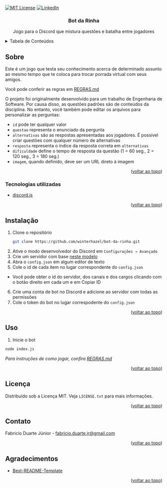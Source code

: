 <div id="top"></div>

[![MIT License][license-shield]][license-url]
[![LinkedIn][linkedin-shield]][linkedin-url]



<!-- PROJECT LOGO -->
<div align="center">

<h3 align="center">Bot da Rinha</h3>

  <p align="center">
    Jogo para o Discord que mistura questões e batalha entre jogadores
    <br />
  </p>
</div>



<!-- TABLE OF CONTENTS -->
<details>
  <summary>Tabela de Conteúdos</summary>
  <ol>
    <li>
      <a href="#sobre">Sobre</a>
      <ul>
        <li><a href="#tecnologias-utilizadas">Tecnologias utilizadas</a></li>
      </ul>
    </li>
    <li><a href="#instalação">Instalação</a></li>
    <li><a href="#uso">Uso</a></li>
    <li><a href="#licença">Licença</a></li>
    <li><a href="#contato">Contato</a></li>
    <li><a href="#agradecimentos">Agradecimentos</a></li>
  </ol>
</details>



<!-- ABOUT THE PROJECT -->
## Sobre

Este é um jogo que testa seu conhecimento acerca de determinado assunto ao mesmo tempo que te coloca para trocar porrada virtual com seus amigos.

Você pode conferir as regras em [REGRAS.md](https://github.com/winterhazel/bot-da-rinha/blob/main/REGRAS.md)

O projeto foi originalmente desenvolvido para um trabalho de Engenharia de Software. Por causa disso, as questões padrões são de conteúdos da disciplina. No entanto, você também pode editar os arquivos para personalizar as perguntas:
- `id` pode ter qualquer valor
- `questao` representa o enunciado da pergunta
- `alternativas` são as respostas apresentadas aos jogadores. É possível criar questões com qualquer número de alternativas
- `resposta` representa o índice da resposta correta em `alternativas`
- `dificuldade` define o tempo de resposta da questão (1 = 60 seg., 2 = 120 seg., 3 = 180 seg.)
- `imagem`, quando definido, deve ser um URL direto à imagem

<p align="right">(<a href="#top">voltar ao topo</a>)</p>


### Tecnologias utilizadas

* [discord.js](https://github.com/discordjs/discord.js)

<p align="right">(<a href="#top">voltar ao topo</a>)</p>


<!-- GETTING STARTED -->
## Instalação

1. Clone o repositório
   ```sh
   git clone https://github.com/winterhazel/bot-da-rinha.git
   ``` 
2. Ative o modo desenvolvedor do Discord em `Configurações → Avançado`
3. Crie um servidor com base [neste modelo](https://discord.new/9tpnWFUVarUq)
4. Abra o `config.json` em algum editor de texto 
5. Cole o id de cada item no lugar correspondente do `config.json`
 - Você pode obter o id do servidor, dos canais e dos cargos clicando com o botão direito em cada um e em Copiar ID
6. Crie uma conta de bot no Discord e adicione ao servidor com todas as permissões
7. Cole o token do bot no lugar correspodente do `config.json`

<p align="right">(<a href="#top">voltar ao topo</a>)</p>


<!-- USAGE EXAMPLES -->
## Uso

1. Inicie o bot
```sh
node index.js
```

_Para instruções de como jogar, confira [REGRAS.md](https://github.com/winterhazel/bot-da-rinha/blob/main/REGRAS.md)_

<p align="right">(<a href="#top">voltar ao topo</a>)</p>


<!-- LICENSE -->
## Licença

Distribuído sob a Licença MIT. Veja `LICENSE.txt` para mais informações.

<p align="right">(<a href="#top">voltar ao topo</a>)</p>



<!-- CONTACT -->
## Contato

Fabricio Duarte Júnior - fabricio.duarte.jr@gmail.com

<p align="right">(<a href="#top">voltar ao topo</a>)</p>



<!-- ACKNOWLEDGMENTS -->
## Agradecimentos

* [Best-README-Template](https://github.com/othneildrew/Best-README-Template/)

<p align="right">(<a href="#top">voltar ao topo</a>)</p>



<!-- MARKDOWN LINKS & IMAGES -->
[license-shield]: https://img.shields.io/github/license/winterhazel/bot-da-rinha.svg?style=for-the-badge
[license-url]: https://github.com/winterhazel/bot-da-rinha/blob/main/LICENSE.txt
[linkedin-shield]: https://img.shields.io/badge/-LinkedIn-black.svg?style=for-the-badge&logo=linkedin&colorB=555
[linkedin-url]: https://linkedin.com/in/fabricio-duarte-júnior-676601231
